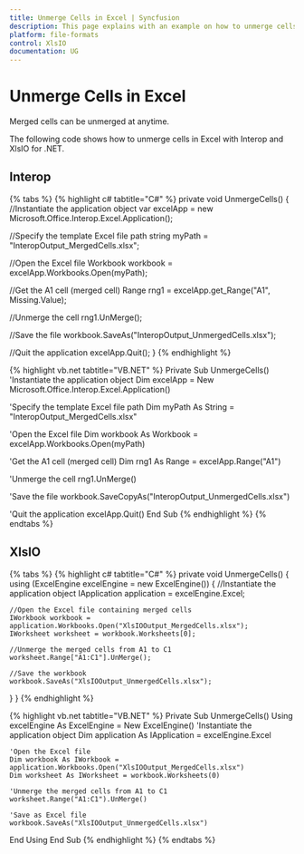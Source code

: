 ```yaml
---
title: Unmerge Cells in Excel | Syncfusion
description: This page explains with an example on how to unmerge cells in Excel using Interop and Essential XlsIO.
platform: file-formats
control: XlsIO
documentation: UG
---
```


# Unmerge Cells in Excel

Merged cells can be unmerged at anytime.

The following code shows how to unmerge cells in Excel with Interop and XlsIO for .NET.

## Interop

{% tabs %}
{% highlight c# tabtitle="C#" %}
private void UnmergeCells()
{
  //Instantiate the application object
  var excelApp = new Microsoft.Office.Interop.Excel.Application();

  //Specify the template Excel file path
  string myPath = "InteropOutput_MergedCells.xlsx";

  //Open the Excel file
  Workbook workbook = excelApp.Workbooks.Open(myPath);

  //Get the A1 cell (merged cell)
  Range rng1 = excelApp.get_Range("A1", Missing.Value);

  //Unmerge the cell
  rng1.UnMerge();

  //Save the file
  workbook.SaveAs("InteropOutput_UnmergedCells.xlsx");

  //Quit the application
  excelApp.Quit();
}
{% endhighlight %}

{% highlight vb.net tabtitle="VB.NET" %}
Private Sub UnmergeCells()
  'Instantiate the application object
  Dim excelApp = New Microsoft.Office.Interop.Excel.Application()

  'Specify the template Excel file path
  Dim myPath As String = "InteropOutput_MergedCells.xlsx"

  'Open the Excel file
  Dim workbook As Workbook = excelApp.Workbooks.Open(myPath)

  'Get the A1 cell (merged cell)
  Dim rng1 As Range = excelApp.Range("A1")

  'Unmerge the cell
  rng1.UnMerge()

  'Save the file
  workbook.SaveCopyAs("InteropOutput_UnmergedCells.xlsx")

  'Quit the application
  excelApp.Quit()
End Sub
{% endhighlight %}
{% endtabs %}

## XlsIO

{% tabs %}
{% highlight c# tabtitle="C#" %}
private void UnmergeCells()
{
  using (ExcelEngine excelEngine = new ExcelEngine())
  {
    //Instantiate the application object
    IApplication application = excelEngine.Excel;

    //Open the Excel file containing merged cells
    IWorkbook workbook = application.Workbooks.Open("XlsIOOutput_MergedCells.xlsx");
    IWorksheet worksheet = workbook.Worksheets[0];

    //Unmerge the merged cells from A1 to C1
    worksheet.Range["A1:C1"].UnMerge();

    //Save the workbook
    workbook.SaveAs("XlsIOOutput_UnmergedCells.xlsx");
  }
}
{% endhighlight %}

{% highlight vb.net tabtitle="VB.NET" %}
Private Sub UnmergeCells()
  Using excelEngine As ExcelEngine = New ExcelEngine()
    'Instantiate the application object
    Dim application As IApplication = excelEngine.Excel

    'Open the Excel file
    Dim workbook As IWorkbook = application.Workbooks.Open("XlsIOOutput_MergedCells.xlsx")
    Dim worksheet As IWorksheet = workbook.Worksheets(0)

    'Unmerge the merged cells from A1 to C1
    worksheet.Range("A1:C1").UnMerge()

    'Save as Excel file
    workbook.SaveAs("XlsIOOutput_UnmergedCells.xlsx")
  End Using
End Sub
{% endhighlight %}
{% endtabs %}
